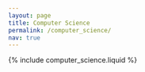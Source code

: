 ```yaml
---
layout: page
title: Computer Science
permalink: /computer_science/
nav: true
---
```


{% include computer_science.liquid %}